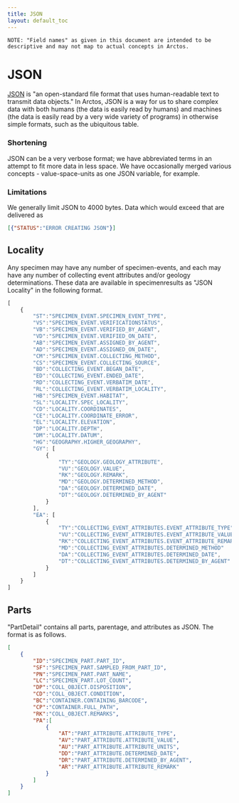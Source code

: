 ```yaml
---
title: JSON
layout: default_toc
---
```





<!--
	::::::::::::::::IMPORTANT::::::::::::::::
	
	Do not modify this file without modifying the functions which compile the JSON
	
	Do not remove this comment.

	::::::::::::::::IMPORTANT::::::::::::::::

-->


``NOTE: "Field names" as given in this document are intended to be descriptive and may not map to actual concepts in Arctos.``


# JSON

[JSON](https://en.wikipedia.org/wiki/JSON) is "an open-standard file format that uses human-readable text to transmit data objects." In Arctos, JSON is a way for us to share complex data with both humans (the data is easily read by humans) and machines (the data is easily read by a very wide variety of programs) in otherwise simple formats, such as the ubiquitous table.

### Shortening

JSON can be a very verbose format; we have abbreviated terms in an attempt to fit more data in less space. We have occasionally merged various concepts - value-space-units as one JSON variable, for example.

### Limitations

We generally limit JSON to 4000 bytes. Data which would exceed that are delivered as

```json
[{"STATUS":"ERROR CREATING JSON"}]
```

## Locality

Any specimen may have any number of specimen-events, and each may have any number of collecting event attributes and/or geology determinations. These data are available in specimenresults as "JSON Locality" in the following format.

```javascript
[
	{
		"ST":"SPECIMEN_EVENT.SPECIMEN_EVENT_TYPE",
		"VS":"SPECIMEN_EVENT.VERIFICATIONSTATUS",
		"VB":"SPECIMEN_EVENT.VERIFIED_BY_AGENT",
		"VD":"SPECIMEN_EVENT.VERIFIED_ON_DATE",
		"AB":"SPECIMEN_EVENT.ASSIGNED_BY_AGENT",
		"AD":"SPECIMEN_EVENT.ASSIGNED_ON_DATE",
		"CM":"SPECIMEN_EVENT.COLLECTING_METHOD",
		"CS":"SPECIMEN_EVENT.COLLECTING_SOURCE",
		"BD":"COLLECTING_EVENT.BEGAN_DATE",
		"ED":"COLLECTING_EVENT.ENDED_DATE",
		"RD":"COLLECTING_EVENT.VERBATIM_DATE",
		"RL":"COLLECTING_EVENT.VERBATIM_LOCALITY",
		"HB":"SPECIMEN_EVENT.HABITAT",
		"SL":"LOCALITY.SPEC_LOCALITY",
		"CD":"LOCALITY.COORDINATES",
		"CE":"LOCALITY.COORDINATE_ERROR",
		"EL":"LOCALITY.ELEVATION",
		"DP":"LOCALITY.DEPTH",
		"DM":"LOCALITY.DATUM",
		"HG":"GEOGRAPHY.HIGHER_GEOGRAPHY",
		"GY": [
			{
				"TY":"GEOLOGY.GEOLOGY_ATTRIBUTE",
				"VU":"GEOLOGY.VALUE",
				"RK":"GEOLOGY.REMARK",
				"MD":"GEOLOGY.DETERMINED_METHOD",
				"DA":"GEOLOGY.DETERMINED_DATE",
				"DT":"GEOLOGY.DETERMINED_BY_AGENT"
			}
		],
		"EA": [
			{
				"TY":"COLLECTING_EVENT_ATTRIBUTES.EVENT_ATTRIBUTE_TYPE",
				"VU":"COLLECTING_EVENT_ATTRIBUTES.EVENT_ATTRIBUTE_VALUE",
				"RK":"COLLECTING_EVENT_ATTRIBUTES.EVENT_ATTRIBUTE_REMARK",
				"MD":"COLLECTING_EVENT_ATTRIBUTES.DETERMINED_METHOD"
				"DA":"COLLECTING_EVENT_ATTRIBUTES.DETERMINED_DATE",
				"DT":"COLLECTING_EVENT_ATTRIBUTES.DETERMINED_BY_AGENT"
			}
		]
	}
]
```

## Parts

"PartDetail" contains all parts, parentage, and attributes as JSON. The format is as follows.


```json
[
	{
		"ID":"SPECIMEN_PART.PART_ID",
		"SF":"SPECIMEN_PART.SAMPLED_FROM_PART_ID",
		"PN":"SPECIMEN_PART.PART_NAME",
		"LC":"SPECIMEN_PART.LOT_COUNT",
		"DP":"COLL_OBJECT.DISPOSITION",
		"CD":"COLL_OBJECT.CONDITION",
		"BC":"CONTAINER.CONTAINING_BARCODE",
		"CP":"CONTAINER.FULL_PATH",
		"RK":"COLL_OBJECT.REMARKS",
		"PA":[
			{
				"AT":"PART_ATTRIBUTE.ATTRIBUTE_TYPE",
				"AV":"PART_ATTRIBUTE.ATTRIBUTE_VALUE",
				"AU":"PART_ATTRIBUTE.ATTRIBUTE_UNITS",
				"DD":"PART_ATTRIBUTE.DETERMINED_DATE",
				"DR":"PART_ATTRIBUTE.DETERMINED_BY_AGENT",
				"AR":"PART_ATTRIBUTE.ATTRIBUTE_REMARK"
			}
		]
	}
]
```   
	   
	   